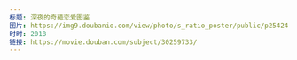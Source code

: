 ```yaml
---
标题: 深夜的奇葩恋爱图鉴
图片: https://img9.doubanio.com/view/photo/s_ratio_poster/public/p2542403555.jpg
时时: 2018
链接: https://movie.douban.com/subject/30259733/
---
```

